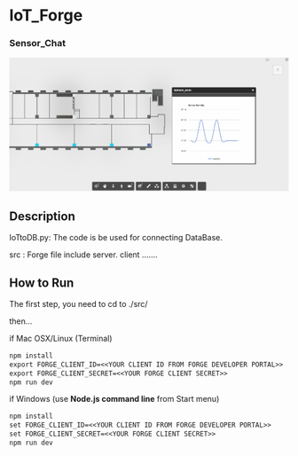 # IoT_Forge

### Sensor_Chat
![thumbnail](src/www/images/image.PNG)

## Description

IoTtoDB.py: The code is be used for connecting DataBase.

src : Forge file include server. client .......

## How to Run

The first step, you need to cd to ./src/ 

then...

if Mac OSX/Linux (Terminal)

    npm install
    export FORGE_CLIENT_ID=<<YOUR CLIENT ID FROM FORGE DEVELOPER PORTAL>>
    export FORGE_CLIENT_SECRET=<<YOUR FORGE CLIENT SECRET>>
    npm run dev

if Windows (use <b>Node.js command line</b> from Start menu)

    npm install
    set FORGE_CLIENT_ID=<<YOUR CLIENT ID FROM FORGE DEVELOPER PORTAL>>
    set FORGE_CLIENT_SECRET=<<YOUR FORGE CLIENT SECRET>>
    npm run dev
